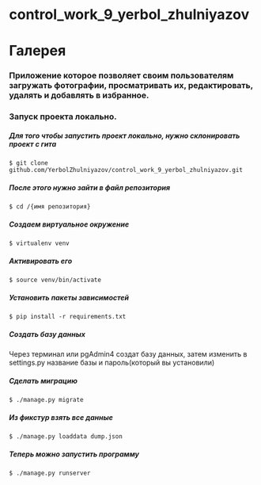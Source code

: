 # control_work_9_yerbol_zhulniyazov
# Галерея
### Приложение которое позволяет своим пользователям загружать фотографии, просматривать их, редактировать, удалять и добавлять в избранное.
### Запуск проекта локально.
##### Для того чтобы запустить проект локально, нужно склонировать проект с гита
``` 
$ git clone github.com/YerbolZhulniyazov/control_work_9_yerbol_zhulniyazov.git
```
##### После этого нужно зайти в файл репозитория
``` 
$ cd /{имя репозитория}
```
##### Создаем виртуальное окружение
``` 
$ virtualenv venv
```
##### Активировать его
``` 
$ source venv/bin/activate
```
##### Установить пакеты зависимостей
``` 
$ pip install -r requirements.txt
```
##### Создать базу данных
Через терминал или pgAdmin4 создат базу данных, затем изменить в settings.py название базы и пароль(который вы установили)
##### Сделать миграцию
``` 
$ ./manage.py migrate
```
##### Из фикстур взять все данные
``` 
$ ./manage.py loaddata dump.json
```
##### Теперь можно запустить программу
``` 
$ ./manage.py runserver
```
